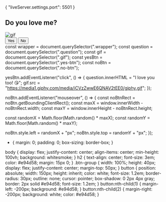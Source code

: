 {
    "liveServer.settings.port": 5501
}

<!DOCTYPE html>
<html lang="en">
<head>
    <meta charset="UTF-8">
    <meta name="viewport" content="width=device-width, initial-scale=1.0">
    <title>Moving button | Jessica</title>
    <link rel="stylesheet" href="style.css"/>
</head>
<body>
    <div class="wrapper">
        <h2 class="question">Do you love me?</h2>
        <img class="gif" alt="gif" src="https://media0.giphy.com/media/t8Lo2mPAzOcmVTgtGe/giphy.gif?cid=6c09b952231uyrnduhdsf4wqnxz03rv9wx3ni5sm0zolrxz3&ep=v1_stickers_related&rid=giphy.gif&ct=s"/>
        <div class="btn-group">
            <button class="yes-btn">Yes</button>
            <button class="no-btn">No</button>
        </div>
    </div>
    <script src="script.js"></script>
</body>
</html>
const wrapper = document.querySelector(".wrapper");
const question = document.querySelector(".question");
const gif = document.querySelector(".gif");
const yesBtn = document.querySelector(".yes-btn");
const noBtn = document.querySelector(".no-btn");

yesBtn.addEventListener("click", () => {
  question.innerHTML = "I love you too! 😘";
  gif.src =
    "https://media1.giphy.com/media/iCVzZwwE6QNAV2tEE0/giphy.gif";
});

noBtn.addEventListener("mouseover", () => {
  const noBtnRect = noBtn.getBoundingClientRect();
  const maxX = window.innerWidth - noBtnRect.width;
  const maxY = window.innerHeight - noBtnRect.height;

  const randomX = Math.floor(Math.random() * maxX);
  const randomY = Math.floor(Math.random() * maxY);

  noBtn.style.left = randomX + "px";
  noBtn.style.top = randomY + "px";
});
* {
    margin: 0;
    padding: 0;
    box-sizing: border-box;
}

body {
    display: flex;
    justify-content: center;
    align-items: center;
    min-height: 100vh;
    background: whitesmoke;
}
h2 {
    text-align: center;
    font-size: 3em;
    color: #e94d58;
    margin: 15px 0;
}
.btn-group {
    width: 100%;
    height: 40px;
    display: flex;
    justify-content: center;
    margin-top: 50px;
}
button {
    position: absolute;
    width: 150px;
    height: inherit;
    color: white;
    font-size: 1.2em;
    border-radius: 30px;
    outline: none;
    cursor: pointer;
    box-shadow: 0 2px 4px gray;
    border: 2px solid #e94d58;
    font-size: 1.2em;
}
button:nth-child(1) {
    margin-left: -200px;
    background: #e94d58;
}
button:nth-child(2) {
    margin-right: -200px;
    background: white;
    color: #e94d58;
}
